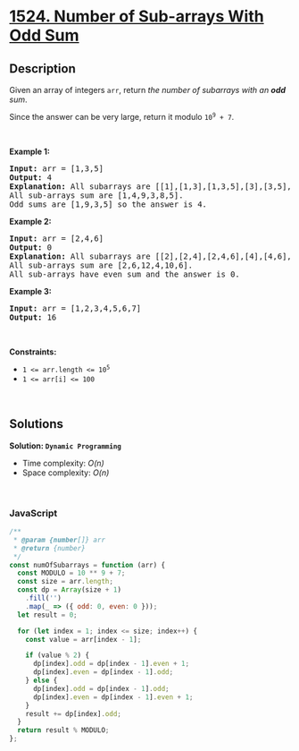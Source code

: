 # [1524. Number of Sub-arrays With Odd Sum](https://leetcode.com/problems/number-of-sub-arrays-with-odd-sum)

## Description

<div class="xFUwe" data-track-load="description_content"><p>Given an array of integers <code>arr</code>, return <em>the number of subarrays with an <strong>odd</strong> sum</em>.</p>

<p>Since the answer can be very large, return it modulo <code>10<sup>9</sup> + 7</code>.</p>

<p>&nbsp;</p>
<p><strong class="example">Example 1:</strong></p>

<pre><strong>Input:</strong> arr = [1,3,5]
<strong>Output:</strong> 4
<strong>Explanation:</strong> All subarrays are [[1],[1,3],[1,3,5],[3],[3,5],[5]]
All sub-arrays sum are [1,4,9,3,8,5].
Odd sums are [1,9,3,5] so the answer is 4.
</pre>

<p><strong class="example">Example 2:</strong></p>

<pre><strong>Input:</strong> arr = [2,4,6]
<strong>Output:</strong> 0
<strong>Explanation:</strong> All subarrays are [[2],[2,4],[2,4,6],[4],[4,6],[6]]
All sub-arrays sum are [2,6,12,4,10,6].
All sub-arrays have even sum and the answer is 0.
</pre>

<p><strong class="example">Example 3:</strong></p>

<pre><strong>Input:</strong> arr = [1,2,3,4,5,6,7]
<strong>Output:</strong> 16
</pre>

<p>&nbsp;</p>
<p><strong>Constraints:</strong></p>

<ul>
	<li><code>1 &lt;= arr.length &lt;= 10<sup>5</sup></code></li>
	<li><code>1 &lt;= arr[i] &lt;= 100</code></li>
</ul>
</div>

<p>&nbsp;</p>

## Solutions

**Solution: `Dynamic Programming`**

- Time complexity: <em>O(n)</em>
- Space complexity: <em>O(n)</em>

<p>&nbsp;</p>

### **JavaScript**

```js
/**
 * @param {number[]} arr
 * @return {number}
 */
const numOfSubarrays = function (arr) {
  const MODULO = 10 ** 9 + 7;
  const size = arr.length;
  const dp = Array(size + 1)
    .fill('')
    .map(_ => ({ odd: 0, even: 0 }));
  let result = 0;

  for (let index = 1; index <= size; index++) {
    const value = arr[index - 1];

    if (value % 2) {
      dp[index].odd = dp[index - 1].even + 1;
      dp[index].even = dp[index - 1].odd;
    } else {
      dp[index].odd = dp[index - 1].odd;
      dp[index].even = dp[index - 1].even + 1;
    }
    result += dp[index].odd;
  }
  return result % MODULO;
};
```
